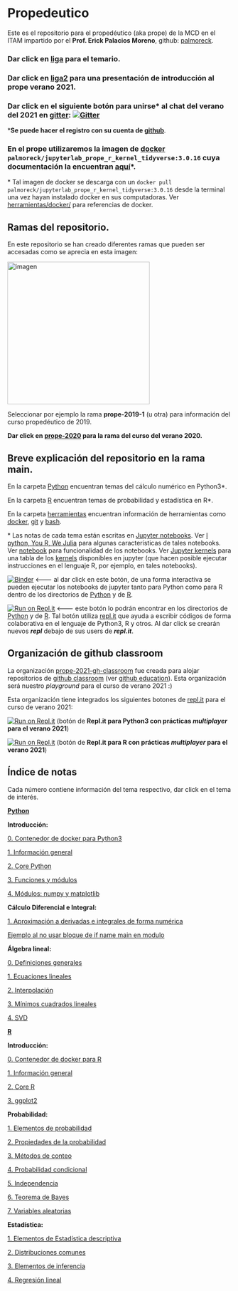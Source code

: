 # Propedeutico

Este es el repositorio para el propedéutico (aka prope) de la MCD en el ITAM impartido por el **Prof. Erick Palacios Moreno**, github: [palmoreck](https://github.com/palmoreck).

### Dar click en [liga](https://drive.google.com/file/d/1A5FF9lOFYXb4CdbAQaOp79x1A-9-j36b/view?usp=sharing) para el temario.

### Dar click en [liga2](https://hackmd.io/@palmoreck/rJQQIEmbv) para una presentación de introducción al prope verano 2021.

### Dar click en el siguiente botón para unirse\* al chat del verano del 2021 en [gitter](https://gitter.im/): [![Gitter](https://badges.gitter.im/prope-2021/community.svg)](https://gitter.im/prope-2021/community?utm_source=badge&utm_medium=badge&utm_campaign=pr-badge)


\***Se puede hacer el registro con su cuenta de [github](https://github.com/)**.

### En el prope utilizaremos la imagen de [docker](https://www.docker.com/) `palmoreck/jupyterlab_prope_r_kernel_tidyverse:3.0.16` cuya documentación la encuentran [aquí](https://github.com/palmoreck/dockerfiles/tree/master/jupyterlab/prope_r_kernel_tidyverse)\*. 

\* Tal imagen de docker se descarga con un `docker pull palmoreck/jupyterlab_prope_r_kernel_tidyverse:3.0.16` desde la terminal una vez hayan instalado docker en sus computadoras. Ver [herramientas/docker/](herramientas/docker/) para referencias de docker.

## Ramas del repositorio.

En este repositorio se han creado diferentes ramas que pueden ser accesadas como se aprecia en esta imagen:

<img width="320" alt="imagen" src="https://user-images.githubusercontent.com/3290689/83956287-05548100-a822-11ea-8398-12dc2bb8810f.png">

Seleccionar por ejemplo la rama **prope-2019-1** (u otra) para información del curso propedéutico de 2019.


**Dar click en [prope-2020](https://github.com/ITAM-DS/Propedeutico/tree/prope-2020) para la rama del curso del verano 2020.**

## Breve explicación del repositorio en la rama main.

En la carpeta [Python](Python) encuentran temas del cálculo numérico en Python3\*.

En la carpeta [R](R) encuentran temas de probabilidad y estadística en R\*.

En la carpeta [herramientas](/herramientas) encuentran información de herramientas como [docker](https://www.docker.com/), [git](https://git-scm.com/) y [bash](https://www.gnu.org/software/bash/).

\* Las notas de cada tema están escritas en [Jupyter notebooks](https://jupyter.org/). Ver [I python, You R, We Julia](https://blog.jupyter.org/i-python-you-r-we-julia-baf064ca1fb6) para algunas características de tales notebooks. Ver [notebook](https://jupyterlab.readthedocs.io/en/stable/user/notebook.html) para funcionalidad de los notebooks. Ver [Jupyter kernels](https://github.com/jupyter/jupyter/wiki/Jupyter-kernels) para una tabla de los [kernels](https://jupyter.readthedocs.io/en/latest/install-kernel.html) disponibles en jupyter (que hacen posible ejecutar instrucciones en el lenguaje R, por ejemplo, en tales notebooks).

[![Binder](https://mybinder.org/badge_logo.svg)](https://mybinder.org/v2/gh/palmoreck/dockerfiles-for-binder/jupyterlab_prope_r_kernel_tidyerse?urlpath=lab/tree/Propedeutico) <--- al dar click en este botón, de una forma interactiva se pueden ejecutar los notebooks de jupyter tanto para Python como para R dentro de los directorios de [Python](Python) y de [R](R).

[![Run on Repl.it](https://repl.it/badge/github/palmoreck/dummy)](https://repl.it/@palmoreck/dummy) <--- este botón lo podrán encontrar en los directorios de [Python](Python) y de [R](R). Tal botón utiliza [repl.it](https://repl.it/) que ayuda a escribir códigos de forma colaborativa en el lenguaje de Python3, R y otros. Al dar click se crearán nuevos ***repl*** debajo de sus users de ***repl.it***.


## Organización de github classroom

La organización [prope-2021-gh-classroom](https://github.com/prope-2021-gh-classroom) fue creada para alojar repositorios de [github classroom](https://classroom.github.com/) (ver [github education](https://github.com/education)). Esta organización será nuestro *playground* para el curso de verano 2021 :)

Esta organización tiene integrados los siguientes botones de [repl.it](https://repl.it/) para el curso de verano 2021:

[![Run on Repl.it](https://repl.it/badge/github/prope-2021-gh-classroom/repo-for-repl.it-Python)](https://replit.com/@palmoreck/repo-for-replit-Python-2021) (botón de **Repl.it para Python3 con prácticas *multiplayer* para el verano 2021**)

[![Run on Repl.it](https://repl.it/badge/github/prope-2021-gh-classroom/repo-for-repl.it-R)](https://replit.com/@palmoreck/repo-for-replit-R-2021) (botón de **Repl.it para R con prácticas *multiplayer* para el verano 2021**)




## Índice de notas

Cada número contiene información del tema respectivo, dar click en el tema de interés.

**[Python](Python)**

**Introducción:**

[0. Contenedor de docker para Python3](Python/clases/1_introduccion/0_contenedor_de_docker_para_Python3.ipynb)

[1. Información general](Python/clases/1_introduccion/1_informacion_general.ipynb)

[2. Core Python](Python/clases/1_introduccion/2_core_python.ipynb)

[3. Funciones y módulos](Python/clases/1_introduccion/3_funciones_y_modulos.ipynb)

[4. Módulos: numpy y matplotlib](Python/clases/1_introduccion/4_modulos_numpy_matplotlib.ipynb)

**Cálculo Diferencial e Integral:**

[1. Aproximación a derivadas e integrales de forma numérica](Python/clases/2_calculo_DeI/1_aproximacion_a_derivadas_e_integrales.ipynb)

[Ejemplo al no usar bloque de if name main en modulo](Python/clases/2_calculo_DeI/Ejemplo_al_no_usar_bloque_if_name_main_en_modulo.ipynb)

**Álgebra lineal:**

[0. Definiciones generales](Python/clases/3_algebra_lineal/0_definiciones_generales.ipynb)

[1. Ecuaciones lineales](Python/clases/3_algebra_lineal/1_ecuaciones_lineales.ipynb)

[2. Interpolación](Python/clases/3_algebra_lineal/2_interpolacion.ipynb)

[3. Mínimos cuadrados lineales](Python/clases/3_algebra_lineal/3_minimos_cuadrados.ipynb)

[4. SVD](Python/clases/3_algebra_lineal/4_SVD_y_reconstruccion_de_imagenes.ipynb)

**[R](R)**

**Introducción:**

[0. Contenedor de docker para R](R/clases/1_introduccion/0_contenedor_de_docker_para_R.ipynb)

[1. Información general](R/clases/1_introduccion/1_informacion_general.ipynb)

[2. Core R](R/clases/1_introduccion/2_core_R.ipynb)

[3. ggplot2](R/clases/1_introduccion/3_ggplot2.ipynb)

**Probabilidad:**

[1. Elementos de probabilidad](R/clases/2_probabilidad/1_elementos_de_probabilidad.ipynb)

[2. Propiedades de la probabilidad](R/clases/2_probabilidad/2_propiedades_de_la_probabilidad.ipynb)

[3. Métodos de conteo](R/clases/2_probabilidad/3_metodos_de_conteo.ipynb)

[4. Probabilidad condicional](R/clases/2_probabilidad/4_probabilidad_condicional.ipynb)

[5. Independencia](R/clases/2_probabilidad/5_independencia.ipynb)

[6. Teorema de Bayes](R/clases/2_probabilidad/6_teorema_de_Bayes.ipynb)

[7. Variables aleatorias](R/clases/2_probabilidad/7_variables_aleatorias.ipynb)

**Estadística:**

[1. Elementos de Estadística descriptiva](R/clases/3_estadistica/1_elementos_de_estadistica_descriptiva.ipynb)

[2. Distribuciones comunes](R/clases/3_estadistica/2_distribuciones_comunes.ipynb)

[3. Elementos de inferencia](R/clases/3_estadistica/3_elementos_de_inferencia.ipynb)

[4. Regresión lineal](R/clases/3_estadistica/4_regresion_lineal.ipynb)
